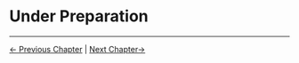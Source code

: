 # Under Preparation


---

[← Previous Chapter](./10.4-phoneHolder.md) | [Next Chapter→](./10.6-SingleSuctionPump.md)
